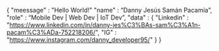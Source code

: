  { "meessage" : "Hello World!"
   "name" : “Danny Jesús Samán Pacamía”,
   "role" : “Mobile Dev | Web Dev | IoT Dev”,
   "data" : 
     { 
      "Linkedin" : "https://www.linkedin.com/in/danny-jes%C3%BAs-sam%C3%A1n-pacam%C3%ADa-752218206/", 
      "IG"       : "https://www.instagram.com/danny_developer95/"
     }
 }
